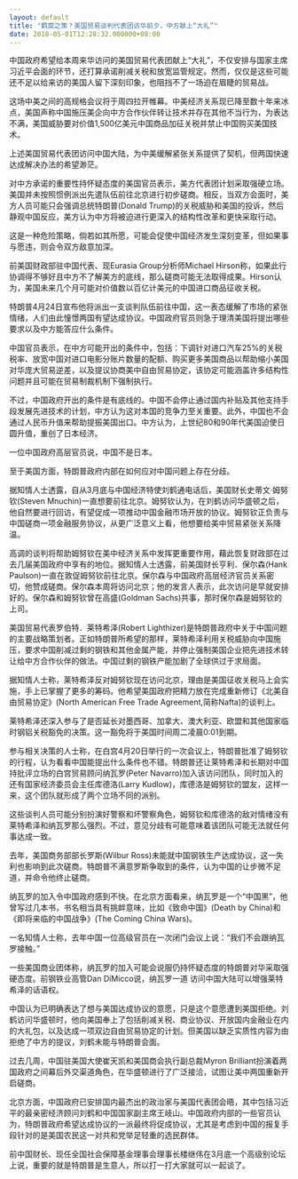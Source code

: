 ```yaml
---
layout: default
title: "羁縻之策？美国贸易谈判代表团访华前夕，中方献上“大礼”"
date: 2018-05-01T12:28:32.000000+08:00
---
```


中国政府希望给本周来华访问的美国贸易代表团献上“大礼”，不仅安排与国家主席习近平会面的环节，还打算承诺削减关税和放宽监管规定。然而，仅仅是这些可能还不足以给来访的美国人留下深刻印象，也阻挡不了一场迫在眉睫的贸易战。

这场中美之间的高规格会议将于周四拉开帷幕。中美经济关系现已降至数十年来冰点，美国声称中国施压美企向中方合作伙伴转让技术并存在其他不当行为，为表达不满，美国威胁要对价值1,500亿美元中国商品加征关税并禁止中国购买美国技术。

上述美国贸易代表团访问中国大陆，为中美缓解紧张关系提供了契机，但两国快速达成解决办法的希望渺茫。

对中方承诺的重要性持怀疑态度的美国官员表示，美方代表团计划采取强硬立场。美国并未按照惯例派出先遣队伍前往北京进行初步磋商。相反，当双方会面时，美方人员可能只会强调总统特朗普(Donald Trump)的关税威胁和美国的投诉，然后静观中国反应，美方认为中方将被迫进行更深入的结构性改革和更快采取行动。

这是一种危险策略，倘若如其所愿，可能会促使中国经济发生深刻变革，但如果事与愿违，则会令双方敌意加深。

前美国财政部驻中国代表、现Eurasia Group分析师Michael Hirson称，如果此行协调得不够好且中方不了解美方的底线，那么磋商可能无法取得成果。Hirson认为，美国未来几个月可能对价值数以百亿计美元的中国进口商品征收关税。

特朗普4月24日宣布他将派出一支谈判队伍前往中国，这一表态缓解了市场的紧张情绪，人们由此憧憬两国有望达成协议。中国政府官员则急于理清美国将提出哪些要求以及中方能答应什么条件。

中国官员表示，在中方可能开出的条件中，包括：下调针对进口汽车25%的关税税率、放宽中国对进口电影分账片数量的配额、购买更多美国商品以帮助缩小美国对华庞大贸易逆差，以及提议协商美中自由贸易协定，该协定可能涵盖许多结构性问题并且可能在贸易制裁机制下强制执行。

不过，中国政府开出的条件是有底线的。中国不会停止通过国内补贴及其他支持手段发展先进技术的计划，中方认为这对本国的竞争力至关重要。此外，中国也不会通过人民币升值来帮助提振美国出口。中方认为，上世纪80和90年代美国迫使日圆升值，重创了日本经济。

一位中国政府高层官员说，中国不是日本。

至于美国方面，特朗普政府内部在如何应对中国问题上存在分歧。

据知情人士透露，自从3月底与中国经济特使刘鹤通电话后，美国财长史蒂文·姆努钦(Steven Mnuchin)一直想要前往北京。姆努钦认为，在刘鹤访问华盛顿之后，他自然要进行回访，有望促成一项推动中国金融市场开放的协议。姆努钦正负责与中国磋商一项金融服务协议，从更广泛意义上看，他想要给美中贸易紧张关系降温。

高调的谈判将帮助姆努钦在美中经济关系中发挥更重要作用，藉此恢复财政部在过去几届美国政府中享有的地位。据知情人士透露，前美国财长亨利．保尔森(Hank Paulson)一直在敦促姆努钦前往北京。保尔森与中国政府高层经济官员关系密切，他赞成磋商。保尔森本周将访问北京；他的发言人表示，此次访问是早就安排好的。保尔森和姆努钦曾在高盛(Goldman Sachs)共事，那时保尔森是姆努钦的上司。

美国贸易代表罗伯特．莱特希泽(Robert Lighthizer)是特朗普政府中关于中国问题的主要战略策划者。正如特朗普所希望的那样，莱特希泽利用关税威胁向中国施压，要求中国削减过剩的钢铁和其他金属产能，并停止强制美国企业把先进技术转让给中方合作伙伴的做法。中国过剩的钢铁产能加剧了全球供过于求局面。

据知情人士称，莱特希泽反对姆努钦现在访问北京，理由是美国征收关税马上会实施，手上已掌握了更多的筹码。他希望美国政府把精力放在完成重新修订《北美自由贸易协定》(North American Free Trade Agreement,简称Nafta)的谈判上。

莱特希泽还深入参与了是否延长对墨西哥、加拿大、澳大利亚、欧盟和其他国家临时钢铝关税豁免的决策。这一豁免将于美国时间周二凌晨0:01到期。

参与相关决策的人士称，在白宫4月20日举行的一次会议上，特朗普批准了姆努钦的行程，认为看看中国能提出什么条件也不错。特朗普还让莱特希泽和长期对中国持批评立场的白宫贸易顾问纳瓦罗(Peter Navarro)加入该访问团队，同时加入的还有国家经济委员会主任库德洛(Larry Kudlow)，库德洛是姆努钦的盟友，这样一来，这个团队就形成了两个立场不同的派别。

这些谈判人员可能分别扮演好警察和坏警察角色，姆努钦和库德洛的敌对情绪没有莱特希泽和纳瓦罗那么强烈。不过，意见分歧有可能意味着该团队可能无法就任何事达成一致。

去年，美国商务部部长罗斯(Wilbur Ross)未能就中国钢铁生产达成协议，这一失利也影响到此次磋商。特朗普不满意罗斯争取到的条件，认为中国的让步微不足道，并命令他终止磋商。

纳瓦罗的加入令中国政府感到不快。在北京方面看来，纳瓦罗是一个“中国黑”，他曾写过几本书，书名相当具有挑衅意味，比如《致命中国》(Death by China)和《即将来临的中国战争》(The Coming China Wars)。

一名知情人士称，去年中国一位高级官员在一次闭门会议上说：“我们不会跟纳瓦罗接触。”

一些美国商业团体称，纳瓦罗的加入可能会说服仍持怀疑态度的特朗普对华采取强硬态度。前钢铁业高管Dan DiMicco说，纳瓦罗一道 访问中国大陆可以增强莱特希泽的话语权。

中国认为已明确表达了想与美国达成协议的意愿，只是这个意愿遭到美国拒绝。刘鹤访问华盛顿时，他向美国奉上了包括削减关税、商业协议、开放国内金融业在内的大礼包，以及达成一项双边自由贸易协定的计划。但美国以缺乏实质性内容为由拒绝了中方的提议，刘鹤未能与特朗普会面。

过去几周，中国驻美国大使崔天凯和美国商会执行副总裁Myron Brilliant扮演着两国政府之间幕后外交渠道角色，在华盛顿进行了广泛接洽，试图让美中两国重新开启磋商。

北京方面，中国政府已安排国内最杰出的政治家与美国代表团会晤，其中包括习近平的最亲密经济顾问刘鹤和中国国家副主席王岐山。中国政府内部的一些官员认为，特朗普政府希望达成协议的一派最终将促成协议，尤其是考虑到中国的报复手段针对的是美国农民这一对共和党举足轻重的选民群体。

前中国财长、现任全国社会保障基金理事会理事长楼继伟在3月底一个高级别论坛上说，重要的就是特朗普是生意人，所以打一打大家就可以一起谈了。

